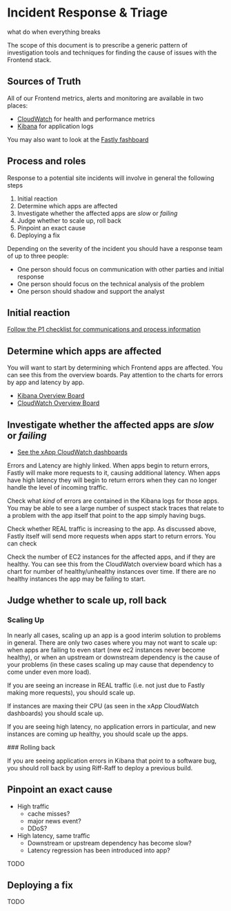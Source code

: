 # Incident Response & Triage

what do when everything breaks

The scope of this document is to prescribe a generic pattern of investigation tools and techniques for 
finding the cause of issues with the Frontend stack.

## Sources of Truth

All of our Frontend metrics, alerts and monitoring are available in two places: 

* [CloudWatch](https://eu-west-1.console.aws.amazon.com/cloudwatch/) for health and performance metrics
* [Kibana](https://logs.gutools.co.uk/app/kibana) for application logs

You may also want to look at the [Fastly fashboard](https://manage.fastly.com/)

## Process and roles

Response to a potential site incidents will involve in general the following steps

1. Initial reaction
2. Determine which apps are affected
3. Investigate whether the affected apps are _slow_ or _failing_
4. Judge whether to scale up, roll back
5. Pinpoint an exact cause
6. Deploying a fix

Depending on the severity of the incident you should have a response team of
up to three people:

* One person should focus on communication with other parties and initial response
* One person should focus on the technical analysis of the problem
* One person should shadow and support the analyst

## Initial reaction

[Follow the P1 checklist for communications and process information](https://docs.google.com/document/d/1sAq378Oqm5NUG2_FJORDSd_Tag6gUUUsZaE9zUsgWHc/edit?usp=sharing)

## Determine which apps are affected

You will want to start by determining which Frontend apps are affected. You can 
see this from the overview boards. Pay attention to the charts for errors by
app and latency by app.

* [Kibana Overview Board](https://logs.gutools.co.uk/app/kibana#/dashboard/00349ef0-06a1-11e8-a56d-a31118fab969?_g=(refreshInterval%3A(display%3AOff%2Cpause%3A!f%2Cvalue%3A0)%2Ctime%3A(from%3Anow-15m%2Cmode%3Aquick%2Cto%3Anow)))
* [CloudWatch Overview Board](https://eu-west-1.console.aws.amazon.com/cloudwatch/home?region=eu-west-1#dashboards:name=xOverview)

## Investigate whether the affected apps are _slow_ or _failing_

* [See the xApp CloudWatch dashboards](https://eu-west-1.console.aws.amazon.com/cloudwatch/home?region=eu-west-1#dashboards:)

Errors and Latency are highly linked. When apps begin to return errors, Fastly
will make more requests to it, causing additional latency. When apps have high 
latency they will begin to return errors when they can no longer handle the level 
of incoming traffic.

Check what _kind_ of errors are contained in the Kibana logs for those apps. You 
may be able to see a large number of suspect stack traces that relate to a problem
with the app itself that point to the app simply having bugs.

Check whether REAL traffic is increasing to the app. As discussed above, Fastly 
itself will send more requests when apps start to return errors. You can check

Check the number of EC2 instances for the affected apps, and if they are healthy. 
You can see this from the CloudWatch overview board which has a chart for number 
of healthy/unhealthy instances over time. If there are no healthy instances the
app may be failing to start.

## Judge whether to scale up, roll back

### Scaling Up

In nearly all cases, scaling up an app is a good interim solution to problems in
general. There are only two cases where you may not want to scale up: when apps
are failing to even start (new ec2 instances never become healthy), or when an upstream
or downstream dependency is the cause of your problems (in these cases scaling up
may cause that dependency to come under even more load).

If you are seeing an increase in REAL traffic (i.e. not just due to Fastly making 
more requests), you should scale up.

If instances are maxing their CPU (as seen in the xApp CloudWatch dashboards) you 
should scale up.

If you are seeing high latency, no application errors in particular, and new 
instances are coming up healthy, you should scale up the apps.

### Rolling back

If you are seeing application errors in Kibana that point to a software bug, you 
should roll back by using Riff-Raff to deploy a previous build.

## Pinpoint an exact cause

* High traffic
    * cache misses?
    * major news event?
    * DDoS?
* High latency, same traffic
    * Downstream or upstream dependency has become slow?
    * Latency regression has been introduced into app?

TODO

## Deploying a fix

TODO

